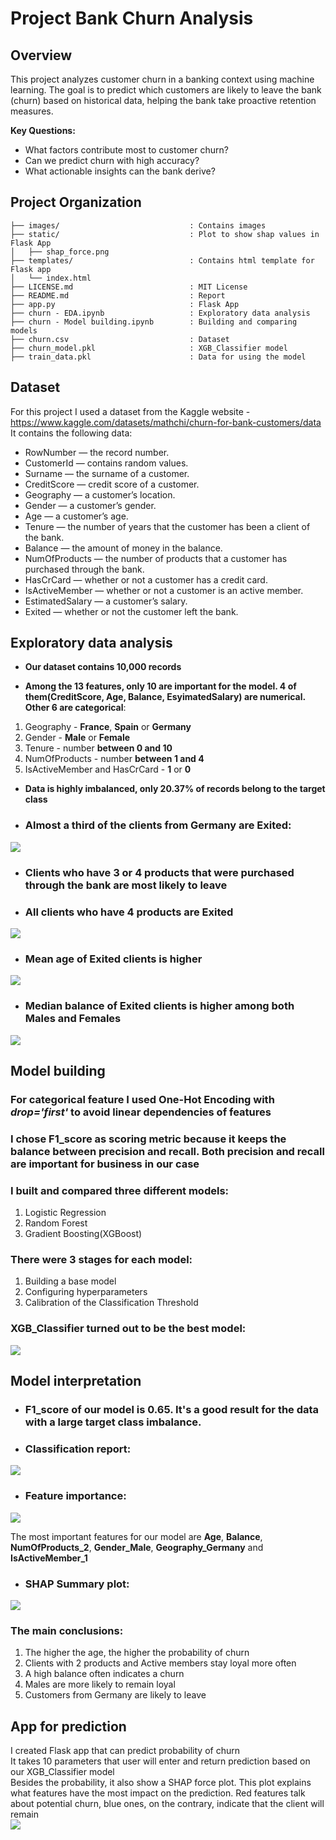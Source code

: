 # Project Bank Churn Analysis

##  Overview
This project analyzes customer churn in a banking context using machine learning. The goal is to predict which customers are likely to leave the bank (churn) based on historical data, helping the bank take proactive retention measures.

**Key Questions:**
- What factors contribute most to customer churn?
- Can we predict churn with high accuracy?
- What actionable insights can the bank derive?

## Project Organization
```
├── images/                             : Contains images
├── static/                             : Plot to show shap values in Flask App 
│   ├── shap_force.png
├── templates/                          : Contains html template for Flask app
│   └── index.html
├── LICENSE.md                          : MIT License
├── README.md                           : Report
├── app.py                              : Flask App
├── churn - EDA.ipynb                   : Exploratory data analysis
├── churn - Model building.ipynb        : Building and comparing models
├── churn.csv                           : Dataset
├── churn_model.pkl                     : XGB_Classifier model
├── train_data.pkl                      : Data for using the model
```

## Dataset

For this project I used a dataset from the Kaggle website - https://www.kaggle.com/datasets/mathchi/churn-for-bank-customers/data  
It contains the following data:
- RowNumber — the record number.
- CustomerId — contains random values.
- Surname — the surname of a customer.
- CreditScore — credit score of a customer.
- Geography — a customer’s location.
- Gender — a customer’s gender.
- Age — a customer’s age.
- Tenure — the number of years that the customer has been a client of the bank.
- Balance — the amount of money in the balance.
- NumOfProducts — the number of products that a customer has purchased through the bank.
- HasCrCard — whether or not a customer has a credit card.
- IsActiveMember — whether or not a customer is an active member.
- EstimatedSalary — a customer’s salary.
- Exited — whether or not the customer left the bank.


## Exploratory data analysis

- **Our dataset contains 10,000 records**

- **Among the 13 features, only 10 are important for the model. 4 of them(CreditScore, Age, Balance, EsyimatedSalary) are numerical. Other 6 are categorical**:
1) Geography - **France**, **Spain** or **Germany**
2) Gender - **Male** or **Female**
3) Tenure - number **between 0 and 10**
4) NumOfProducts - number **between 1 and 4**
5) IsActiveMember and HasCrCard - **1** or **0**

- **Data is highly imbalanced, only 20.37% of records belong to the target class**

- ### Almost a third of the clients from Germany are Exited:
<img src=https://github.com/EgorGulyashchikh/Project_Bank_Churn_Analysis/blob/main/images/Geography.png>

- ### Clients who have 3 or 4 products that were purchased through the bank are most likely to leave
- ### All clients who have 4 products are Exited
<img src=https://github.com/EgorGulyashchikh/Project_Bank_Churn_Analysis/blob/main/images/NumOfProducts.png>


- ### Mean age of Exited clients is higher
<img src=https://github.com/EgorGulyashchikh/Project_Bank_Churn_Analysis/blob/main/images/Age.png>


- ### Median balance of Exited clients is higher among both Males and Females
<img src=https://github.com/EgorGulyashchikh/Project_Bank_Churn_Analysis/blob/main/images/Balance.png>


## Model building

### For categorical feature I used One-Hot Encoding with *drop='first'* to avoid linear dependencies of features

### I chose **F1_score** as scoring metric because it keeps the balance between precision and recall. Both precision and recall are important for business in our case

### I built and compared three different models:
1) Logistic Regression
2) Random Forest
3) Gradient Boosting(XGBoost)

### There were 3 stages for each model:
1) Building a base model
2) Configuring hyperparameters
3) Calibration of the Classification Threshold

### XGB_Classifier turned out to be the best model:
<img src=https://github.com/EgorGulyashchikh/Project_Bank_Churn_Analysis/blob/main/images/F1_score.png>


## Model interpretation

- ### F1_score of our model is **0.65**. It's a good result for the data with a large target class imbalance.

- ### Classification report:
<img src=https://github.com/EgorGulyashchikh/Project_Bank_Churn_Analysis/blob/main/images/Confusion_matrix.png>

- ### Feature importance:
<img src=https://github.com/EgorGulyashchikh/Project_Bank_Churn_Analysis/blob/main/images/Feature_importance.png>

The most important features for our model are **Age**, **Balance**, **NumOfProducts_2**, **Gender_Male**, **Geography_Germany** and **IsActiveMember_1**

- ### SHAP Summary plot:
<img src=https://github.com/EgorGulyashchikh/Project_Bank_Churn_Analysis/blob/main/images/SHAP_summary_plot.png>

### The main conclusions:
1) The higher the age, the higher the probability of churn
2) Clients with 2 products and Active members stay loyal more often
3) A high balance often indicates a churn
4) Males are more likely to remain loyal
5) Customers from Germany are likely to leave


## App for prediction
I created Flask app that can predict probability of churn  
It takes 10 parameters that user will enter and return prediction based on our XGB_Classifier model  
Besides the probability, it also show a SHAP force plot. This plot explains what features have the most impact on the prediction. Red features talk about potential churn, blue ones, on the contrary, indicate that the client will remain  
<img src=https://github.com/EgorGulyashchikh/Project_Bank_Churn_Analysis/blob/main/images/app.png>
